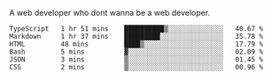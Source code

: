 A web developer who dont wanna be a web developer.

<!--START_SECTION:waka-->

```text
TypeScript   1 hr 51 mins    ██████████▒░░░░░░░░░░░░░░   40.67 %
Markdown     1 hr 37 mins    █████████░░░░░░░░░░░░░░░░   35.78 %
HTML         48 mins         ████▒░░░░░░░░░░░░░░░░░░░░   17.79 %
Bash         5 mins          ▓░░░░░░░░░░░░░░░░░░░░░░░░   02.09 %
JSON         3 mins          ▒░░░░░░░░░░░░░░░░░░░░░░░░   01.45 %
CSS          2 mins          ▒░░░░░░░░░░░░░░░░░░░░░░░░   00.96 %
```

<!--END_SECTION:waka-->
